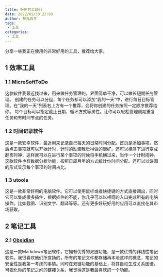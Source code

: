 ```yaml
---
title: 好用的工具们
date: 2022/05/30 23:00
author: 琴鬼白羊
tags:
 - 工具
categories:
 - 工具
---
```


分享一些我正在使用的非常好用的工具，推荐给大家。

## 1 效率工具

### 1.1 MicroSoftToDo

这款软件我最近找过来，用来做任务管理的，界面简单干净，可以做长短期任务管理。
创建的任务可以分组，每个任务都可以添加“我的一天”中，进行每日目标管理。在“我的一天”列表右上方有一个推荐，会将你创建的任务按照一定顺序推荐给你。
每个目标可以指定截止日期、循环方式等属性。让你可以轻松管理周期重复任务和有时间节点的任务。

### 1.2 时间记录软件

这是一款安卓软件，最近用来记录自己每天的日常时间分配。首页是添加事项，然后点击事项就可以开始计时，计时的动画我觉得做的很好。还可以横屏下进行变成翻页时钟，这样就可以在进行某个事项的时候将手机横过来，当作一个计时闹钟。
这款软件也有数据分析功能，按照日周月年的方式统计你时间分配。还可以以饼图的形式显示每个事项的时间占比。

### 1.3 utools

这是一款非常好用的电脑软件。它可以使用鼠标或者快捷键的方式直接调出，同时它可以集成很多插件，根据插件的不能，你几乎可以以相同的入口完成所有的电脑操作。比如截图、识别文字、翻译等等。还有更多好玩好用的应用可以直接在其市场获取。

## 2 笔记工具

### 2.1 [Obsidian](https://obsidian.md/)

这是一款Markdown笔记软件，它拥有优秀的双链功能，是一款优秀的非线性笔记软件。我很喜欢他们所宣扬的，所有的笔记文件都存储再本地这样的概念，笔记的安全性是我第一考虑的事情。同时在双链功能的基础上，将其自动生成关系图谱，可视化你的笔记之间的链接关系，我觉得这是我最喜欢的一个功能。